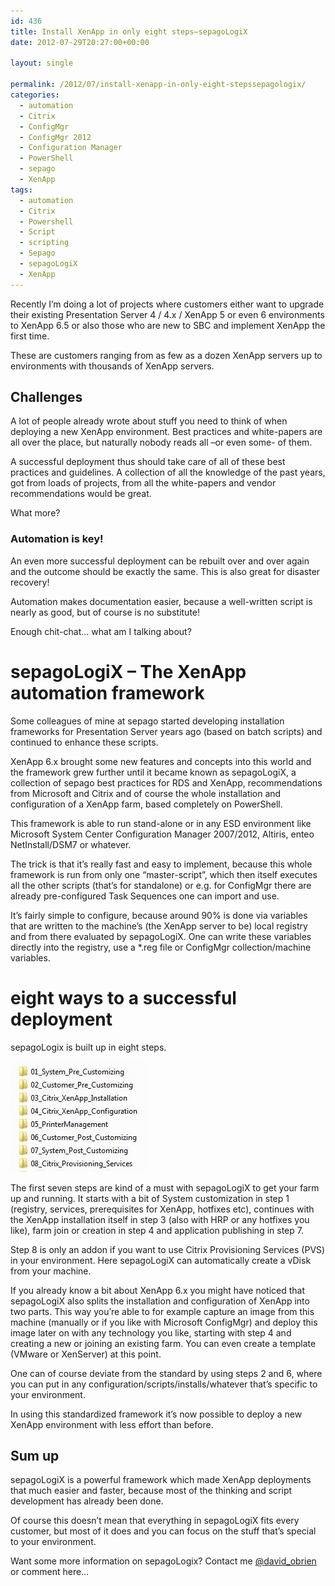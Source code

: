 ```yaml
---
id: 436
title: Install XenApp in only eight steps–sepagoLogiX
date: 2012-07-29T20:27:00+00:00

layout: single

permalink: /2012/07/install-xenapp-in-only-eight-stepssepagologix/
categories:
  - automation
  - Citrix
  - ConfigMgr
  - ConfigMgr 2012
  - Configuration Manager
  - PowerShell
  - sepago
  - XenApp
tags:
  - automation
  - Citrix
  - Powershell
  - Script
  - scripting
  - Sepago
  - sepagoLogiX
  - XenApp
---
```

Recently I’m doing a lot of projects where customers either want to upgrade their existing Presentation Server 4 / 4.x / XenApp 5 or even 6 environments to XenApp 6.5 or also those who are new to SBC and implement XenApp the first time.

These are customers ranging from as few as a dozen XenApp servers up to environments with thousands of XenApp servers.

## Challenges

A lot of people already wrote about stuff you need to think of when deploying a new XenApp environment. Best practices and white-papers are all over the place, but naturally nobody reads all –or even some- of them.

A successful deployment thus should take care of all of these best practices and guidelines. A collection of all the knowledge of the past years, got from loads of projects, from all the white-papers and vendor recommendations would be great.

What more?

### Automation is key!

An even more successful deployment can be rebuilt over and over again and the outcome should be exactly the same. This is also great for disaster recovery!

Automation makes documentation easier, because a well-written script is nearly as good, but of course is no substitute!

Enough chit-chat… what am I talking about?

# sepagoLogiX – The XenApp automation framework

Some colleagues of mine at sepago started developing installation frameworks for Presentation Server years ago (based on batch scripts) and continued to enhance these scripts.

XenApp 6.x brought some new features and concepts into this world and the framework grew further until it became known as sepagoLogiX, a collection of sepago best practices for RDS and XenApp, recommendations from Microsoft and Citrix and of course the whole installation and configuration of a XenApp farm, based completely on PowerShell.

This framework is able to run stand-alone or in any ESD environment like Microsoft System Center Configuration Manager 2007/2012, Altiris, enteo NetInstall/DSM7 or whatever.

The trick is that it’s really fast and easy to implement, because this whole framework is run from only one “master-script”, which then itself executes all the other scripts (that’s for standalone) or e.g. for ConfigMgr there are already pre-configured Task Sequences one can import and use.

It’s fairly simple to configure, because around 90% is done via variables that are written to the machine’s (the XenApp server to be) local registry and from there evaluated by sepagoLogiX. One can write these variables directly into the registry, use a *.reg file or ConfigMgr collection/machine variables.

# eight ways to a successful deployment

sepagoLogix is built up in eight steps.

![folders](/media/2012/08/folders.jpg "folders")

The first seven steps are kind of a must with sepagoLogiX to get your farm up and running. It starts with a bit of System customization in step 1 (registry, services, prerequisites for XenApp, hotfixes etc), continues with the XenApp installation itself in step 3 (also with HRP or any hotfixes you like), farm join or creation in step 4 and application publishing in step 7.

Step 8 is only an addon if you want to use Citrix Provisioning Services (PVS) in your environment. Here sepagoLogiX can automatically create a vDisk from your machine.

If you already know a bit about XenApp 6.x you might have noticed that sepagoLogiX also splits the installation and configuration of XenApp into two parts. This way you’re able to for example capture an image from this machine (manually or if you like with Microsoft ConfigMgr) and deploy this image later on with any technology you like, starting with step 4 and creating a new or joining an existing farm. You can even create a template (VMware or XenServer) at this point.

One can of course deviate from the standard by using steps 2 and 6, where you can put in any configuration/scripts/installs/whatever that’s specific to your environment.

In using this standardized framework it’s now possible to deploy a new XenApp environment with less effort than before.

## Sum up

sepagoLogiX is a powerful framework which made XenApp deployments that much easier and faster, because most of the thinking and script development has already been done.

Of course this doesn’t mean that everything in sepagoLogiX fits every customer, but most of it does and you can focus on the stuff that’s special to your environment.

Want some more information on sepagoLogix? Contact me [@david_obrien](https://twitter.com/david_obrien) or comment here…



